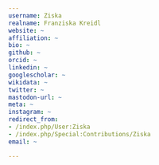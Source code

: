 ```yaml
---
username: Ziska
realname: Franziska Kreidl
website: ~
affiliation: ~
bio: ~
github: ~
orcid: ~
linkedin: ~
googlescholar: ~
wikidata: ~
twitter: ~
mastodon-url: ~
meta: ~
instagram: ~
redirect_from:
- /index.php/User:Ziska
- /index.php/Special:Contributions/Ziska
email: ~

---
```

